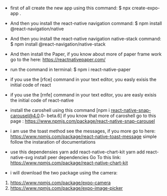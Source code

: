 - first of all create the new app using this command: 
$ npx create-expo-app .

- And then you install the react-native navigation command: 
$ npm install @react-navigation/native

- And then you install the react-native navigation native-stack command:
$ npm install @react-navigation/native-stack


- And then install the Paper, if you know about more of paper frame work go to the here: 
https://reactnativepaper.com/

- run the command in terminal:
$ npm i react-native-paper


- if you use the [rfce] command in your text editor, you easly exisis
the initial code of react 


- if you use the [rnfe] command in your text editor, you are easly exisis
the initial code of react-native 



- install the caroshell using this command [npm i react-native-snap-carousel@4.0.0-
beta.6] if you know that more of caroshell go to this page : https://www.npmjs.com/package/react-native-snap-carousel



- i am use the toast method see the messages, if you more go to here: https://www.npmjs.com/package/react-native-toast-message
simple follow the instaration of documentations 



- use this dependensies
yarn add react-native-chart-kit
yarn add react-native-svg install peer dependencies
Go To this link: https://www.npmjs.com/package/react-native-chart-kit






- i will download the two package using the camera:
 1. https://www.npmjs.com/package/expo-camera
 2. https://www.npmjs.com/package/expo-image-picker
